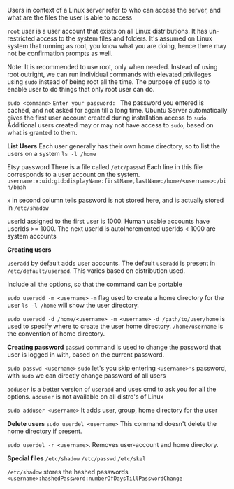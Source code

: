 Users in context of a Linux server refer to who can access the server, and what are the files the user is able to access

`root` user is a user account that exists on all Linux distributions. It has un-restricted access to the system files and folders. It's assumed on Linux system that running as root, you know what you are doing, hence there may not be confirmation prompts as well.

Note: It is recommended to use root, only when needed. Instead of using root outright, we can run individual commands with elevated privileges using `sudo` instead of being root all the time.
The purpose of sudo is to enable user to do things that only root user can do.

`sudo <command>`
`Enter your password: `
The password you entered is cached, and not asked for again till a long time.
Ubuntu Server automatically gives the first user account created during installation access to `sudo`.
Additional users created may or may not have access to `sudo`, based on what is granted to them.

**List Users**
Each user generally has their own home directory, so to list the users on a system
`ls -l /home`

Etsy password
There is a file called `/etc/passwd` 
Each line in this file corresponds to a user account on the system.
`username:x:uid:gid:displayName:firstName,lastName:/home/<username>:/bin/bash`

`x` in second column tells password is not stored here, and is actually stored in `/etc/shadow`

userId assigned to the first user is 1000. 
Human usable accounts have userIds >= 1000.
The next userId is autoIncremented
userIds < 1000 are system accounts

**Creating users**

`useradd`  by default adds user accounts.
The default `useradd` is present in `/etc/default/useradd`.
This varies based on distribution used.

Include all the options, so that the command can be portable

`sudo useradd -m <username>`
`-m` flag used to create a home directory for the user
`ls -l /home` will show the user directory.

`sudo useradd -d /home/<username> -m <username>`
`-d /path/to/user/home` is used to specify where to create the user home directory.
`/home/username` is the convention of home directory.

**Creating password**
`passwd` command is used to change the password that user is logged in with, based on the current password.

`sudo passwd <username>`
`sudo` let's you skip entering `<username>'s`  password, with `sudo` we can directly change password of all users



`adduser` is a better version of `useradd` and uses cmd to ask you for all the options.
`adduser` is not available on all distro's of Linux

`sudo adduser <username>`
It adds user, group, home directory for the user



**Delete users**
`sudo userdel <username>`
This command doesn't delete the home directory if present.

`sudo userdel -r <username>`.
Removes user-account and home directory.

**Special files**
`/etc/shadow`
`/etc/passwd`
`/etc/skel`

`/etc/shadow` stores the hashed passwords
`<username>:hashedPassword:numberOfDaysTillPasswordChange` 

